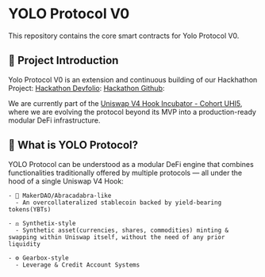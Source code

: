 # YOLO Protocol V0

This repository contains the core smart contracts for Yolo Protocol V0.

## 🚀 Project Introduction

Yolo Protocol V0 is an extension and continuous building of our Hackhathon Project: 
[Hackathon Devfolio](https://devfolio.co/projects/yolo-protocol-univ-hook-b899):
[Hackathon Github](https://github.com/alvinyap510/hackathon-yolo-protocol-hook):

We are currently part of the [Uniswap V4 Hook Incubator - Cohort UHI5](https://atrium.academy/uniswap), where we are evolving the protocol beyond its MVP into a production-ready modular DeFi infrastructure.

## 🤨 What is YOLO Protocol?

YOLO Protocol can be understood as a modular DeFi engine that combines functionalities traditionally offered by multiple protocols — all under the hood of a single Uniswap V4 Hook:

    - 🏦 MakerDAO/Abracadabra-like
      - An overcollateralized stablecoin backed by yield-bearing tokens(YBTs)
  
    - ⚖️ Synthetix-style
      - Synthetic asset(currencies, shares, commodities) minting & swapping within Uniswap itself, without the need of any prior liquidity

    - ⚙️ Gearbox-style
      - Leverage & Credit Account Systems
